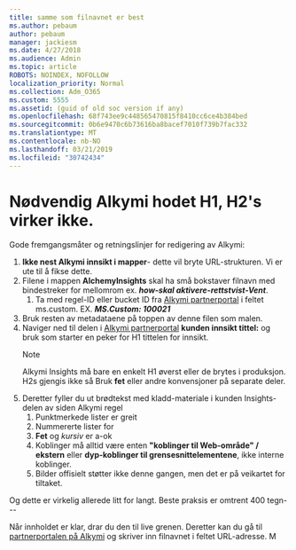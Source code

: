 ```yaml
---
title: samme som filnavnet er best
ms.author: pebaum
author: pebaum
manager: jackiesm
ms.date: 4/27/2018
ms.audience: Admin
ms.topic: article
ROBOTS: NOINDEX, NOFOLLOW
localization_priority: Normal
ms.collection: Adm_O365
ms.custom: 5555
ms.assetid: (guid of old soc version if any)
ms.openlocfilehash: 68f743ee9c448565470815f8410cc6ce4b384bed
ms.sourcegitcommit: 0b6e9470c6b73616ba8bacef7010f739b7fac332
ms.translationtype: MT
ms.contentlocale: nb-NO
ms.lasthandoff: 03/21/2019
ms.locfileid: "30742434"
---
```

# <a name="required-alchemy-header-h1-h2s-dont-work"></a>Nødvendig Alkymi hodet H1, H2's virker ikke.
Gode fremgangsmåter og retningslinjer for redigering av Alkymi:

1. **Ikke nest Alkymi innsikt i mapper**- dette vil bryte URL-strukturen. Vi er ute til å fikse dette.
1. Filene i mappen **AlchemyInsights** skal ha små bokstaver filnavn med bindestreker for mellomrom ex. ***how-skal aktivere-rettstvist-Vent***.
    1. Ta med regel-ID eller bucket ID fra [Alkymi partnerportal](https://alchemyportal.azurewebsites.net) i feltet ms.custom. EX. ***MS.Custom: 100021***
1. Bruk resten av metadataene på toppen av denne filen som malen.
1. Naviger ned til delen i [Alkymi partnerportal](https://alchemyportal.azurewebsites.net) **kunden innsikt tittel:** og bruk som starter en peker for H1 tittelen for innsikt. 
    > [!NOTE]
    > Alkymi Insights må bare en enkelt H1 øverst eller de brytes i produksjon. H2s gjengis ikke så Bruk **fet** eller andre konvensjoner på separate deler.
1. Deretter fyller du ut brødtekst med kladd-materiale i kunden Insights-delen av siden Alkymi regel
    1. Punktmerkede lister er greit
    1. Nummererte lister for
    1. **Fet** og *kursiv* er a-ok
    1. Koblinger må alltid være enten **"koblinger til Web-område" / ekstern** eller **dyp-koblinger til grensesnittelementene**, ikke interne koblinger.
    1. Bilder offisielt støtter ikke denne gangen, men det er på veikartet for tiltaket.

Og dette er virkelig allerede litt for langt. Beste praksis er omtrent 400 tegn---

Når innholdet er klar, drar du den til live grenen. Deretter kan du gå til [partnerportalen på Alkymi](https://alchemyportal.azurewebsites.net) og skriver inn filnavnet i feltet URL-adresse. M